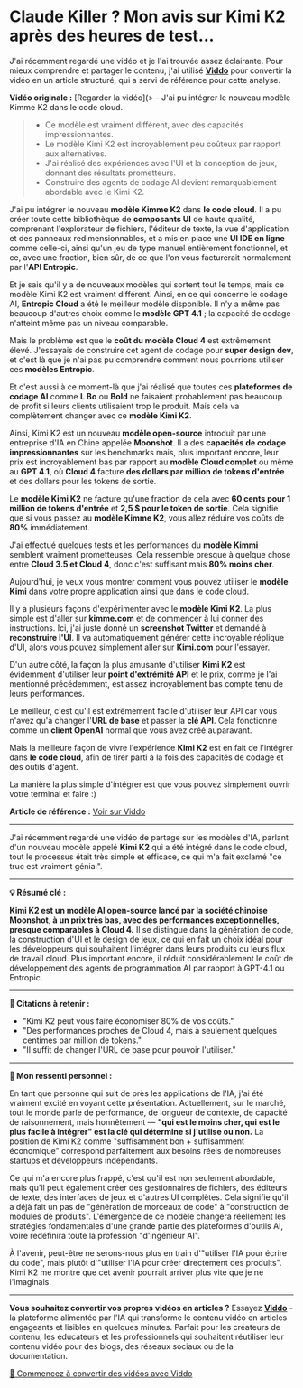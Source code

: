 # Claude Killer ? Mon avis sur Kimi K2 après des heures de test...

J'ai récemment regardé une vidéo et je l'ai trouvée assez éclairante. Pour mieux comprendre et partager le contenu, j'ai utilisé **[Viddo](https://viddo.pro/)** pour convertir la vidéo en un article structuré, qui a servi de référence pour cette analyse.

**Vidéo originale :** [Regarder la vidéo](> - J'ai pu intégrer le nouveau modèle Kimme K2 dans le code cloud.
> - Ce modèle est vraiment différent, avec des capacités impressionnantes.
> - Le modèle Kimi K2 est incroyablement peu coûteux par rapport aux alternatives.
> - J'ai réalisé des expériences avec l'UI et la conception de jeux, donnant des résultats prometteurs.
> - Construire des agents de codage AI devient remarquablement abordable avec le Kimi K2.

J'ai pu intégrer le nouveau **modèle Kimme K2** dans **le code cloud**. Il a pu créer toute cette bibliothèque de **composants UI** de haute qualité, comprenant l'explorateur de fichiers, l'éditeur de texte, la vue d'application et des panneaux redimensionnables, et a mis en place une **UI IDE en ligne** comme celle-ci, ainsi qu'un jeu de type manuel entièrement fonctionnel, et ce, avec une fraction, bien sûr, de ce que l'on vous facturerait normalement par l'**API Entropic**.

Et je sais qu'il y a de nouveaux modèles qui sortent tout le temps, mais ce modèle Kimi K2 est vraiment différent. Ainsi, en ce qui concerne le codage AI, **Entropic Cloud** a été le meilleur modèle disponible. Il n'y a même pas beaucoup d'autres choix comme le **modèle GPT 4.1** ; la capacité de codage n'atteint même pas un niveau comparable.

Mais le problème est que le **coût du modèle Cloud 4** est extrêmement élevé. J'essayais de construire cet agent de codage pour **super design dev**, et c'est là que je n'ai pas pu comprendre comment nous pourrions utiliser ces **modèles Entropic**.

Et c'est aussi à ce moment-là que j'ai réalisé que toutes ces **plateformes de codage AI** comme **L Bo** ou **Bold** ne faisaient probablement pas beaucoup de profit si leurs clients utilisaient trop le produit. Mais cela va complètement changer avec ce **modèle Kimi K2**.

Ainsi, Kimi K2 est un nouveau **modèle open-source** introduit par une entreprise d'IA en Chine appelée **Moonshot**. Il a des **capacités de codage impressionnantes** sur les benchmarks mais, plus important encore, leur prix est incroyablement bas par rapport au **modèle Cloud complet** ou même au **GPT 4.1**, où **Cloud 4** facture **des dollars par million de tokens d'entrée** et des dollars pour les tokens de sortie.

Le **modèle Kimi K2** ne facture qu'une fraction de cela avec **60 cents pour 1 million de tokens d'entrée** et **2,5 $ pour le token de sortie**. Cela signifie que si vous passez au **modèle Kimme K2**, vous allez réduire vos coûts de **80%** immédiatement.

J'ai effectué quelques tests et les performances du **modèle Kimmi** semblent vraiment prometteuses. Cela ressemble presque à quelque chose entre **Cloud 3.5 et Cloud 4**, donc c'est suffisant mais **80% moins cher**.

Aujourd'hui, je veux vous montrer comment vous pouvez utiliser le **modèle Kimi** dans votre propre application ainsi que dans le code cloud.

Il y a plusieurs façons d'expérimenter avec le **modèle Kimi K2**. La plus simple est d'aller sur **kimme.com** et de commencer à lui donner des instructions. Ici, j'ai juste donné un **screenshot Twitter** et demandé à **reconstruire l'UI**. Il va automatiquement générer cette incroyable réplique d'UI, alors vous pouvez simplement aller sur **Kimi.com** pour l'essayer.

D'un autre côté, la façon la plus amusante d'utiliser **Kimi K2** est évidemment d'utiliser leur **point d'extrémité API** et le prix, comme je l'ai mentionné précédemment, est assez incroyablement bas compte tenu de leurs performances.

Le meilleur, c'est qu'il est extrêmement facile d'utiliser leur API car vous n'avez qu'à changer l'**URL de base** et passer la **clé API**. Cela fonctionne comme un **client OpenAI** normal que vous avez créé auparavant.

Mais la meilleure façon de vivre l'expérience **Kimi K2** est en fait de l'intégrer dans **le code cloud**, afin de tirer parti à la fois des capacités de codage et des outils d'agent.

La manière la plus simple d'intégrer est que vous pouvez simplement ouvrir votre terminal et faire :)

**Article de référence :** [Voir sur Viddo](https://viddo.pro/zh/video-result/ab78a578-e160-4137-862a-397e1ee74fd2)

---

J'ai récemment regardé une vidéo de partage sur les modèles d'IA, parlant d'un nouveau modèle appelé **Kimi K2** qui a été intégré dans le code cloud, tout le processus était très simple et efficace, ce qui m'a fait exclamé "ce truc est vraiment génial".

---

**💡 Résumé clé :**

**Kimi K2 est un modèle AI open-source lancé par la société chinoise Moonshot, à un prix très bas, avec des performances exceptionnelles, presque comparables à Cloud 4.** Il se distingue dans la génération de code, la construction d'UI et le design de jeux, ce qui en fait un choix idéal pour les développeurs qui souhaitent l'intégrer dans leurs produits ou leurs flux de travail cloud. Plus important encore, il réduit considérablement le coût de développement des agents de programmation AI par rapport à GPT-4.1 ou Entropic.

---

**🎯 Citations à retenir :**

- "Kimi K2 peut vous faire économiser 80% de vos coûts."
- "Des performances proches de Cloud 4, mais à seulement quelques centimes par million de tokens."
- "Il suffit de changer l'URL de base pour pouvoir l'utiliser."

---

**🧠 Mon ressenti personnel :**

En tant que personne qui suit de près les applications de l'IA, j'ai été vraiment excité en voyant cette présentation. Actuellement, sur le marché, tout le monde parle de performance, de longueur de contexte, de capacité de raisonnement, mais honnêtement — **"qui est le moins cher, qui est le plus facile à intégrer" est la clé qui détermine si j'utilise ou non.** La position de Kimi K2 comme "suffisamment bon + suffisamment économique" correspond parfaitement aux besoins réels de nombreuses startups et développeurs indépendants.

Ce qui m'a encore plus frappé, c'est qu'il est non seulement abordable, mais qu'il peut également créer des gestionnaires de fichiers, des éditeurs de texte, des interfaces de jeux et d'autres UI complètes. Cela signifie qu'il a déjà fait un pas de "génération de morceaux de code" à "construction de modules de produits". L'émergence de ce modèle changera réellement les stratégies fondamentales d'une grande partie des plateformes d'outils AI, voire redéfinira toute la profession "d'ingénieur AI".

À l'avenir, peut-être ne serons-nous plus en train d'"utiliser l'IA pour écrire du code", mais plutôt d'"utiliser l'IA pour créer directement des produits". Kimi K2 me montre que cet avenir pourrait arriver plus vite que je ne l'imaginais.

---

**Vous souhaitez convertir vos propres vidéos en articles ?** Essayez **[Viddo](https://viddo.pro/)** - la plateforme alimentée par l'IA qui transforme le contenu vidéo en articles engageants et lisibles en quelques minutes. Parfait pour les créateurs de contenu, les éducateurs et les professionnels qui souhaitent réutiliser leur contenu vidéo pour des blogs, des réseaux sociaux ou de la documentation.

[🚀 Commencez à convertir des vidéos avec Viddo](https://viddo.pro/)